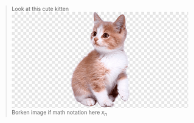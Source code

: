 
> Look at this cute kitten
> ![kitten](./attachments/kitten.png)
> Borken image if math notation here $x_n$